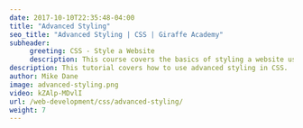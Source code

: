 ```yaml
---
date: 2017-10-10T22:35:48-04:00
title: "Advanced Styling"
seo_title: "Advanced Styling | CSS | Giraffe Academy"
subheader:
     greeting: CSS - Style a Website
     description: This course covers the basics of styling a website using CSS. Work your way through the videos and we'll teach you everything you need to know to style a basic website!
description: This tutorial covers how to use advanced styling in CSS.
author: Mike Dane
image: advanced-styling.png
video: kZAlp-MDvlI
url: /web-development/css/advanced-styling/
weight: 7
---
```

